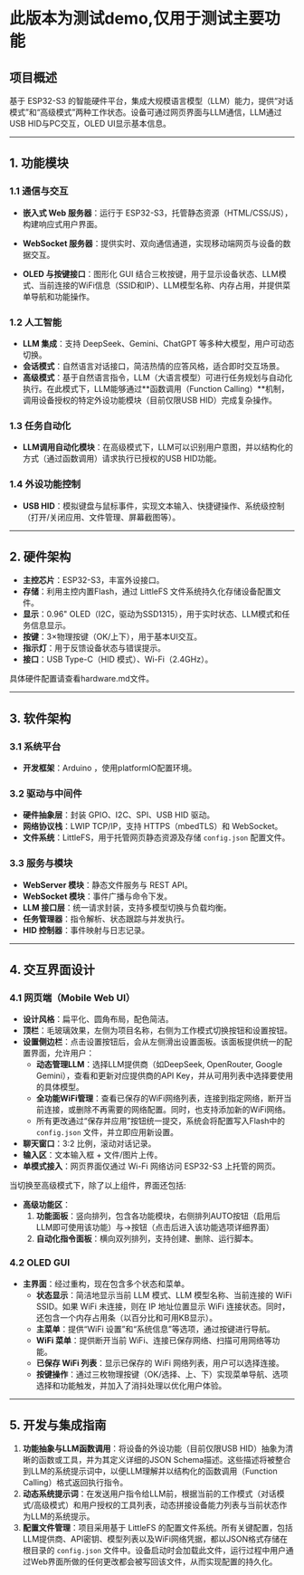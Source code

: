 # 此版本为测试demo,仅用于测试主要功能


## 项目概述

基于 ESP32-S3 的智能硬件平台，集成大规模语言模型（LLM）能力，提供“对话模式”和“高级模式”两种工作状态。设备可通过网页界面与LLM通信，LLM通过USB HID与PC交互，OLED UI显示基本信息。

---

## 1. 功能模块

### 1.1 通信与交互

- **嵌入式 Web 服务器**：运行于 ESP32-S3，托管静态资源（HTML/CSS/JS），构建响应式用户界面。

- **WebSocket 服务器**：提供实时、双向通信通道，实现移动端网页与设备的数据交互。

- **OLED 与按键接口**：图形化 GUI 结合三枚按键，用于显示设备状态、LLM模式、当前连接的WiFi信息（SSID和IP）、LLM模型名称、内存占用，并提供菜单导航和功能操作。

### 1.2 人工智能

- **LLM 集成**：支持 DeepSeek、Gemini、ChatGPT 等多种大模型，用户可动态切换。
- **会话模式**：自然语言对话接口，简洁热情的应答风格，适合即时交互场景。
- **高级模式**：基于自然语言指令，LLM（大语言模型）可进行任务规划与自动化执行。在此模式下，LLM能够通过**函数调用（Function Calling）**机制，调用设备授权的特定外设功能模块（目前仅限USB HID）完成复杂操作。

### 1.3 任务自动化

- **LLM调用自动化模块**：在高级模式下，LLM可以识别用户意图，并以结构化的方式（通过函数调用）请求执行已授权的USB HID功能。

### 1.4 外设功能控制

- **USB HID**：模拟键盘与鼠标事件，实现文本输入、快捷键操作、系统级控制（打开/关闭应用、文件管理、屏幕截图等）。

---

## 2. 硬件架构

- **主控芯片**：ESP32-S3，丰富外设接口。
- **存储**：利用主控内置Flash，通过 LittleFS 文件系统持久化存储设备配置文件。
- **显示**：0.96" OLED（I2C，驱动为SSD1315），用于实时状态、LLM模式和任务信息显示。
- **按键**：3×物理按键（OK/上下），用于基本UI交互。
- **指示灯**：用于反馈设备状态与错误提示。
- **接口**：USB Type-C（HID 模式）、Wi-Fi（2.4GHz）。

具体硬件配置请查看hardware.md文件。

---

## 3. 软件架构

### 3.1 系统平台

- **开发框架**：Arduino ，使用platformIO配置环境。

### 3.2 驱动与中间件

- **硬件抽象层**：封装 GPIO、I2C、SPI、USB HID 驱动。
- **网络协议栈**：LWIP TCP/IP，支持 HTTPS（mbedTLS）和 WebSocket。
- **文件系统**：LittleFS，用于托管网页静态资源及存储 `config.json` 配置文件。

### 3.3 服务与模块

- **WebServer 模块**：静态文件服务与 REST API。
- **WebSocket 模块**：事件广播与命令下发。
- **LLM 接口层**：统一请求封装，支持多模型切换与负载均衡。
- **任务管理器**：指令解析、状态跟踪与并发执行。
- **HID 控制器**：事件映射与日志记录。

---

## 4. 交互界面设计

### 4.1 网页端（Mobile Web UI）

- **设计风格**：扁平化、圆角布局，配色简洁。
- **顶栏**：毛玻璃效果，左侧为项目名称，右侧为工作模式切换按钮和设置按钮。
- **设置侧边栏**：点击设置按钮后，会从左侧滑出设置面板。该面板提供统一的配置界面，允许用户：
  - **动态管理LLM**：选择LLM提供商（如DeepSeek, OpenRouter, Google Gemini），查看和更新对应提供商的API Key，并从可用列表中选择要使用的具体模型。
  - **全功能WiFi管理**：查看已保存的WiFi网络列表，连接到指定网络，断开当前连接，或删除不再需要的网络配置。同时，也支持添加新的WiFi网络。
  - 所有更改通过“保存并应用”按钮统一提交，系统会将配置写入Flash中的 `config.json` 文件，并立即应用新设置。
- **聊天窗口**：3:2 比例，滚动对话记录。
- **输入区**：文本输入框 + 文件/图片上传。
- **单模式接入**：网页界面仅通过 Wi-Fi 网络访问 ESP32-S3 上托管的网页。

当切换至高级模式下，除了以上组件，界面还包括:

- **高级功能区**：
  1. **功能面板**：竖向排列，包含各功能模块，右侧排列AUTO按钮（启用后LLM即可使用该功能）与→按钮（点击后进入该功能选项详细界面）
  2. **自动化指令面板**：横向双列排列，支持创建、删除、运行脚本。

### 4.2 OLED GUI

- **主界面**：经过重构，现在包含多个状态和菜单。
  - **状态显示**：简洁地显示当前 LLM 模式、LLM 模型名称、当前连接的 WiFi SSID。如果 WiFi 未连接，则在 IP 地址位置显示 WiFi 连接状态。同时，还包含一个内存占用条（以百分比和可用KB显示）。
  - **主菜单**：提供“WiFi 设置”和“系统信息”等选项，通过按键进行导航。
  - **WiFi 菜单**：提供断开当前 WiFi、连接已保存网络、扫描可用网络等功能。
  - **已保存 WiFi 列表**：显示已保存的 WiFi 网络列表，用户可以选择连接。
  - **按键操作**：通过三枚物理按键（OK/选择、上、下）实现菜单导航、选项选择和功能触发，并加入了消抖处理以优化用户体验。

---

## 5. 开发与集成指南

1.  **功能抽象与LLM函数调用**：将设备的外设功能（目前仅限USB HID）抽象为清晰的函数或工具，并为其定义详细的JSON Schema描述。这些描述将被整合到LLM的系统提示词中，以便LLM理解并以结构化的函数调用（Function Calling）格式返回执行指令。
2.  **动态系统提示词**：在发送用户指令给LLM前，根据当前的工作模式（对话模式/高级模式）和用户授权的工具列表，动态拼接设备能力列表与当前状态作为LLM的系统提示。
3.  **配置文件管理**：项目采用基于 LittleFS 的配置文件系统。所有关键配置，包括LLM提供商、API密钥、模型列表以及WiFi网络凭据，都以JSON格式存储在根目录的 `config.json` 文件中。设备启动时会加载此文件，运行过程中用户通过Web界面所做的任何更改都会被写回该文件，从而实现配置的持久化。
